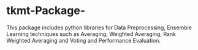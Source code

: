 # tkmt-Package-
This package includes python libraries for Data Preprocessing, Ensemble Learning techniques such as Averaging, Weighted Averaging, Rank Weighted Averaging and Voting and Performance Evaluation.
